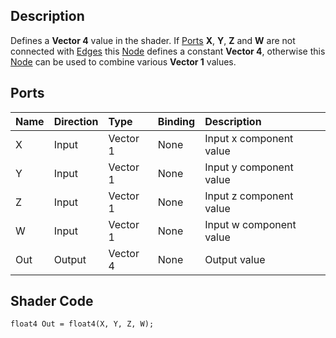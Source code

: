 ## Description

Defines a **Vector 4** value in the shader. If [Ports](Port.md) **X**, **Y**, **Z** and **W** are not connected with [Edges](Edge.md) this [Node](Node.md) defines a constant **Vector 4**, otherwise this [Node](Node.md) can be used to combine various **Vector 1** values.

## Ports

| Name        | Direction           | Type  | Binding | Description |
|:------------ |:-------------|:-----|:---|:---|
| X      | Input | Vector 1 | None | Input x component value |
| Y      | Input | Vector 1 | None | Input y component value |
| Z      | Input | Vector 1 | None | Input z component value |
| W      | Input | Vector 1 | None | Input w component value |
| Out | Output      |    Vector 4 | None | Output value |

## Shader Code

```
float4 Out = float4(X, Y, Z, W);
```